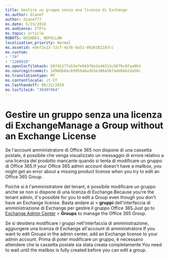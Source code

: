 ```yaml
---
title: Gestire un gruppo senza una licenza di Exchange
ms.author: dianef
author: dianef77
ms.date: 5/23/2018
ms.audience: ITPro
ms.topic: article
ROBOTS: NOINDEX, NOFOLLOW
localization_priority: Normal
ms.assetid: edef2e23-72cf-4a76-8a51-0b26182187cc
ms.custom:
- "79"
- "1200018"
ms.openlocfilehash: b974217fa53efe943f8e2e44313c5679c0faa9b3
ms.sourcegitcommit: 1d98db8acb9959aba3b5e308a567ade6b62da56c
ms.translationtype: MT
ms.contentlocale: it-IT
ms.lasthandoff: 08/22/2019
ms.locfileid: "36497464"
---
```

# <a name="manage-a-group-without-an-exchange-license"></a><span data-ttu-id="2bd24-102">Gestire un gruppo senza una licenza di Exchange</span><span class="sxs-lookup"><span data-stu-id="2bd24-102">Manage a Group without an Exchange License</span></span>

<span data-ttu-id="2bd24-103">Se l'account amministratore di Office 365 non dispone di una cassetta postale, è possibile che venga visualizzato un messaggio di errore relativo a una licenza del prodotto mancante quando si tenta di modificare un gruppo di Office 365.</span><span class="sxs-lookup"><span data-stu-id="2bd24-103">If your Office 365 admin account doesn't have a mailbox, you might get an error about a missing product license when you try to edit an Office 365 Group.</span></span>
  
<span data-ttu-id="2bd24-104">Poiché si è l'amministratore del tenant, è possibile modificare un gruppo anche se non si dispone di una licenza di Exchange.</span><span class="sxs-lookup"><span data-stu-id="2bd24-104">Because you're the tenant admin, it's possible for you to edit a Group even though you don't have an Exchange license.</span></span> <span data-ttu-id="2bd24-105">Basta andare ai [](https://outlook.office365.com/ecp.aspx) \> **gruppi** dell'interfaccia di amministrazione di Exchange per gestire il gruppo Office 365.</span><span class="sxs-lookup"><span data-stu-id="2bd24-105">Just go to [Exchange Admin Center](https://outlook.office365.com/ecp.aspx) \> **Groups** to manage the Office 365 Group.</span></span>
  
<span data-ttu-id="2bd24-106">Se si desidera modificare i gruppi nell'interfaccia di amministrazione, aggiungere una licenza di Exchange all'account di amministratore.</span><span class="sxs-lookup"><span data-stu-id="2bd24-106">If you want to edit Groups in the admin center, add an Exchange license to your admin account.</span></span> <span data-ttu-id="2bd24-107">Prima di poter modificare un gruppo, è necessario attendere che la cassetta postale sia stata creata completamente.</span><span class="sxs-lookup"><span data-stu-id="2bd24-107">You need to wait until the mailbox is fully created before you can edit a group.</span></span>
  